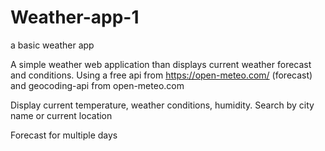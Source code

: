 # Weather-app-1
a basic weather app 

A simple weather web application than displays current weather forecast and conditions.
Using a free api from https://open-meteo.com/ (forecast) and geocoding-api from open-meteo.com

Display current temperature, weather conditions, humidity.
Search by city name or current location

Forecast for multiple days
